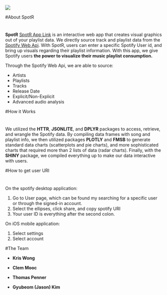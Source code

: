 
![](http://www.josesep.nl/wp-content/uploads/2017/06/spotify-logo.png)

#About SpotR
#
**SpotR** [SpotR App Link](https://ktwong27.shinyapps.io/final_spotify/) is an interactive web app that creates visual graphics out of your playlist data. We directly source track and playlist data from the [Spotify Web Api](https://developer.spotify.com/web-api/). With SpotR, users can enter a specific Spotify User id, and bring up visuals regarding their playlist information. With this app, we give Spotify users **the power to visualize their music playlist consumption.**

Through the Spotify Web Api, we are able to source:

- Artists
- Playlists
- Tracks
- Release Date
- Explicit/Non-Explicit
- Advanced audio analysis

#How it Works
#
We utilized the **HTTR**, **JSONLITE**, and **DPLYR** packages to access, retrieve, and wrangle the Spotify data. By compiling data frames with song and playlist info, we then utilized packages **PLOTLY** and **FMSB** to generate standard data charts (scatterplots and pie charts), and more sophisticated charts that required more than 2 lists of data (radar charts). Finally, with the **SHINY** package, we compiled everything up to make our data interactive with users.

#How to get user URI  
#
On the spotify desktop application:
1. Go to User page, which can be found my searching for a specific user or through the signed-in account.
2. Select the ellipses, click share, and copy spotify URI
3. Your user ID is everything after the second colon.  

On iOS mobile application:
1. Select settings
2. Select account

#The Team
- **Kris Wong**  

- **Clem Mooc**  

- **Thomas Penner**  

- **Gyubeom (Jason) Kim**  